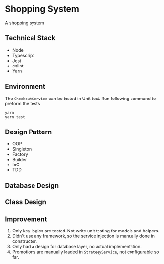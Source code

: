 # Shopping System
A shopping system

## Technical Stack
* Node
* Typescript
* Jest
* eslint
* Yarn

## Environment
The `CheckoutService` can be tested in Unit test.
Run following command to preform the tests
```
yarn
yarn test
```

## Design Pattern
* OOP
* Singleton
* Factory
* Builder
* IoC
* TDD

## Database Design

## Class Design

## Improvement
1. Only key logics are tested. Not write unit testing for models and helpers.
2. Didn't use any framework, so the service injection is manually done in constructor.
3. Only had a design for database layer, no actual implementation.
4. Promotions are manually loaded in `StrategyService`, not configurable so far.